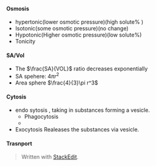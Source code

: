 #### Osmosis
 - hypertonic(lower osmotic pressure)(high solute% )
 - Isotonic(some osmotic pressure)(no change)
 - Hypotonic(Higher osmotic pressure)(low solute%)
 - Tonicity
#### SA/Vol
 - The $\frac{SA}{VOL}$ ratio decreases exponentially
 - SA spehere: $4\pi r^2$
 - Area sphere $\frac{4}{3}\pi r^3$
#### Cytosis
 - endo sytosis , taking in substances forming a vesicle.
	 - Phagocytosis
	 - 
 - Exocytosis Realeases the substances via vesicle.

#### Trasnport




> Written with [StackEdit](https://stackedit.io/).
<!--stackedit_data:
eyJoaXN0b3J5IjpbMTA2ODIyNDk1NSwtMTM0OTk2NjUwOSw2OT
UwODU3NjQsMzYzMzc0NDk3XX0=
-->